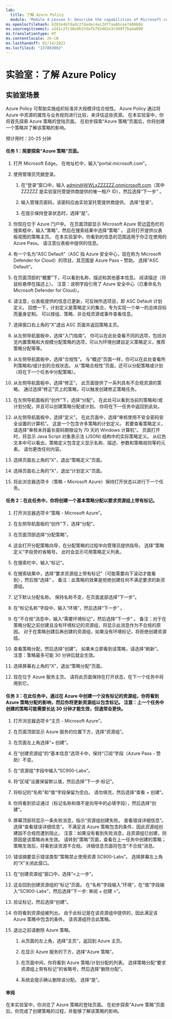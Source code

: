 ```yaml
---
lab:
  title: 了解 Azure Policy
  module: 'Module 4 Lesson 5: Describe the capabilities of Microsoft compliance solutions: Describe Azure Policy'
ms.openlocfilehash: b202e4b7dadc2fdadec4ac2df7aa6bcee7400b6b
ms.sourcegitcommit: a341c2fc38e9b37dafb792d82e3c948f7ba4a099
ms.translationtype: HT
ms.contentlocale: zh-CN
ms.lasthandoff: 01/14/2022
ms.locfileid: "137893802"
---
```

# <a name="lab-explore-azure-policy"></a>实验室：了解 Azure Policy

## <a name="lab-scenario"></a>实验室场景
Azure Policy 可帮助实施组织标准并大规模评估合规性。 Azure Policy 通过将 Azure 中资源的属性与业务规则进行比较，来评估这些资源。 在本实验室中，你将首先探索 Azure 策略的登陆页面。 在初步探索“Azure 策略”页面后，你将创建一个策略并了解该策略的影响。


预计用时：20-25 分钟

#### <a name="task-1-briefly-explore-the-azure-policy-page"></a>任务 1：简要探索“Azure 策略”页面。

1. 打开 Microsoft Edge。 在地址栏中，输入“portal.microsoft.com”。

1. 使用管理员凭据登录。
    1. 在“登录”窗口中，输入 admin@WWLxZZZZZZ.onmicrosoft.com（其中 ZZZZZZ 是实验室托管提供商提供的唯一租户 ID），然后选择“下一步” 。
    
    1. 输入管理员密码，该密码应由实验室托管提供商提供。 选择“登录”。
    1. 在提示保持登录状态时，选择“是”。

1. 你现在位于 Azure 门户中。  在页面顶部显示 Microsoft Azure 旁边蓝色栏的搜索框中，输入“策略”，然后在搜索结果中选择“策略” 。 这将打开提供仪表板视图的策略主页。  在本实验室中，你看到的信息的范围适用于你正在使用的 Azure Pass。   请注意仪表板中提供的信息。

1. 有一个名为“ASC Default”（ASC 指 Azure 安全中心，现在称为 Microsoft Defender for Cloud）的项目，其范围是 Azure Pass – 赞助。   选择“ASC Default”。

1. 在页面顶部的“概要”下，可以看到名称、描述和其他基本信息。  阅读描述（将鼠标悬停在描述上）。 注意：说明字段引用了 Azure 安全中心（已重命名为 Microsoft Defender for Cloud）。

1. 请注意，仪表板提供的信息已更新，可反映所选项目，即 ASC Default 计划定义。  回想一下，计划定义是策略定义的集合，专为实现一个单一的总体目标而量身定制。 可以按组、策略、非合规资源或事件查看信息。

1. 选择窗口右上角的“X”退出 ASC 页面并返回策略主页。

1. 从左侧导航面板中，选择“入门指南”。  你可以在此处查看不同的选项，包括浏览内置策略和大规模分配策略的选项，可以为环境创建自定义策略定义，推荐策略分配等等。

1. 从左侧导航面板中，选择“合规性”。  与“概述”页面一样，你可以在此处查看所列策略和/或计划的合规状态。  从“策略合规性”页面，还可以分配策略或计划（将在下一个任务中分配策略）。

1. 从左侧导航面板中，选择“修正”。  此页面提供了一系列具有不合规资源的策略。  通过选择“修正”页上的策略，可以触发创建修正策略任务。  

1. 在左侧导航面板的“创作”下，选择“分配”。  在此处可以看到当前的策略和/或计划分配，并且可以创建策略分配或计划。  你将在下一任务中返回到此处。  

1. 从左侧导航面板中，选择“定义”。  在此页面中，选择“审核使用不安全密码安全设置的计算机”。  这是一个包含许多策略的计划定义。  若要查看策略定义，请选择“审核未将最长密码期限设为 70 天的 Windows 计算机”。  页面打开时，将显示 Java Script 对象表示法 (JSON) 结构中的实际策略定义。   从红色文本中可以看出，策略定义包含定义显示名称、描述、参数和策略规则等的元素。 请勿更改任何内容。  

1. 选择页面右上角的“X”，退出“策略定义”页面。

1. 选择页面右上角的“X”，退出“计划定义”页面。

1. 将此浏览器选项卡（策略 – Microsoft Azure）保持打开状态以进行下一个任务。

#### <a name="task-2--in-this-task-you-will-create-a-basic-policy-assignment-to-require-a-tag-on-resource-groups"></a>任务 2：在此任务中，你将创建一个基本策略分配以要求资源组上带有标记。

1. 打开浏览器选项卡“策略 - Microsoft Azure”。

1. 在左侧导航面板的“创作”下，选择“分配”。

1. 在页面顶部选择“分配策略”。

1. 这会打开分配策略向导，在分配策略的过程中向管理员提供指导。  选择“策略定义”字段旁的省略号。  此时会显示可用策略定义列表。  

1. 在搜索栏中，输入“标记”。

1. 在搜索结果中，选择“要求资源组上带有标记”（可能需要向下滚动才能看到），然后按“选择” 。  备注：此策略的效果是拒绝创建任何不满足要求的新资源组。  

1. 记下默认分配名称。  保持名称不变，在页面底部选择“下一步”。

1. 在“标记名称”字段中，输入“环境”，然后选择“下一步” 。  

1. 在“不合规”消息中，输入“需要环境标记”，然后选择“下一步” 。 备注：对于在策略分配之前创建且没有环境标记的资源组，将显示此消息作为不合规的原因。  对于在策略创建后再创建的资源组，如果没有环境标记，将拒绝创建资源组。

1. 查看策略分配，然后选择“创建”。  如果未立即看到该策略，请选择“刷新”。 注意：策略最多可能 30 分钟后就会生效。

1. 选择屏幕右上角的“X”，退出“策略分配”页面。

1. 现在位于 Azure 服务主页。  请将此页面保持在打开状态，在下一个任务中将用到它。

#### <a name="task-3--in-this-task-you-will-see-the-impact-of-the-azure-policy-assignment-by-creating-a-resource-group-in-azure-that-does-not-have-a-tag-then-you-will-see-update-the-resource-group-to-include-a-tag--note-it-may-take-up-to-30-minutes-for-the-policy-created-in-the-previous-task-to-take-effect-but-it-usually-happens-faster"></a>任务 3：在此任务中，通过在 Azure 中创建一个没有标记的资源组，你将看到 Azure 策略分配的影响，然后你将更新资源组以包含标记。  注意：上一个任务中创建的策略可能需要长达 30 分钟才能生效，但通常会更快。

1. 打开浏览器选项卡“主页 - Microsoft Azure”。

1. 在页面顶部显示 Azure 服务的位置下方，选择“资源组”。

1. 在页面左上角选择“+ 创建”。

1. 在“创建资源组”的“基本信息”选项卡中，保持“订阅”字段（Azure Pass - 赞助）不变。

1. 在“资源组”字段中输入“SC900-Labs”。

1. 将“区域”设置保留默认值，然后选择“下一步:标记”。

1. 将标记的“名称”和“值”字段保留为空白。  请勿填充，然后选择“查看 + 创建”。

1. 你将看到验证通过（标记名称和值不是向导中的必填字段），然后选择“创建”。

1. 屏幕顶部将显示一条失败消息，指示“资源组创建失败。 查看错误详细信息”。  选择“查看错误详细信息”。 不满足该 Azure 策略包含的条件，因此资源组创建因不合规而遭到阻止。 注意：如果没有看到失败消息，且资源组已创建，则原因是该策略尚未生效。  请转到“策略”页面，查看在上一任务中创建的策略；策略生效后，将看到该资源不合规。  详细信息页面将包含“不合规”消息。

1. 错误摘要显示错误类型“策略禁止使用资源 SC900-Labs”。  选择屏幕左上角的“X”关闭此窗口。

1. 在“创建资源组”窗口中，选择“<上一步”。

1. 这会回到创建资源组的“标记”页面。  在“名称”字段输入“环境”，在“值”字段输入“SC900-Labs”，然后选择“下一步: 审阅 + 创建 >”。

1. 验证标记，然后选择“创建”。

1. 你将看到资源组被列出。  由于此标记是在该资源组中提供的，因此满足该 Azure 策略中包含的条件。  该资源组符合此策略。

1. 退出之前请删除 Azure 策略。
    1. 从页面的左上角，选择“主页”，返回到 Azure 主页。
    
    1. 在显示 Azure 服务的下方，选择“Azure 策略”。
    1. 在页面中间，你将看到 Azure 策略/计划分配的列表。  选择策略分配“要求资源组上带有标记”的省略号，然后选择“删除分配”。
    1. 系统会提示确认删除该分配。  选择“是”。


#### <a name="review"></a>审阅

在本实验室中，你浏览了 Azure 策略的登陆页面。 在初步探索“Azure 策略”页面后，你完成了创建策略的过程，并能够了解该策略的影响。